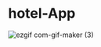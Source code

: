 # hotel-App
![ezgif com-gif-maker (3)](https://user-images.githubusercontent.com/80515499/158473528-e608de18-b3f4-434e-94f1-1e9673a737a2.gif)

